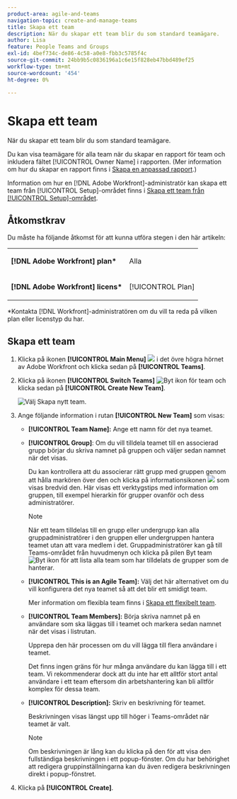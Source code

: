 ```yaml
---
product-area: agile-and-teams
navigation-topic: create-and-manage-teams
title: Skapa ett team
description: När du skapar ett team blir du som standard teamägare.
author: Lisa
feature: People Teams and Groups
exl-id: 4bef734c-de86-4c58-a0e8-fbb3c5785f4c
source-git-commit: 24bb9b5c0836196a1c6e15f828eb47bbd489ef25
workflow-type: tm+mt
source-wordcount: '454'
ht-degree: 0%

---
```


# Skapa ett team

När du skapar ett team blir du som standard teamägare.

Du kan visa teamägare för alla team när du skapar en rapport för team och inkludera fältet [!UICONTROL Owner Name] i rapporten. (Mer information om hur du skapar en rapport finns i [Skapa en anpassad rapport](../../reports-and-dashboards/reports/creating-and-managing-reports/create-custom-report.md).)

Information om hur en [!DNL Adobe Workfront]-administratör kan skapa ett team från [!UICONTROL Setup]-området finns i [Skapa ett team från [!UICONTROL Setup]-området](../../administration-and-setup/add-users/create-and-manage-teams/create-a-team-from-setup.md).

## Åtkomstkrav

Du måste ha följande åtkomst för att kunna utföra stegen i den här artikeln:

<table style="table-layout:auto"> 
 <col> 
 </col> 
 <col> 
 </col> 
 <tbody> 
  <tr> 
   <td role="rowheader"><strong>[!DNL Adobe Workfront] plan*</strong></td> 
   <td> <p>Alla</p> </td> 
  </tr> 
  <tr> 
   <td role="rowheader"><strong>[!DNL Adobe Workfront] licens*</strong></td> 
   <td> <p>[!UICONTROL Plan] </p> </td> 
  </tr> 
 </tbody> 
</table>

&#42;Kontakta [!DNL Workfront]-administratören om du vill ta reda på vilken plan eller licenstyp du har.

## Skapa ett team

1. Klicka på ikonen **[!UICONTROL Main Menu]** ![](assets/main-menu-icon.png) i det övre högra hörnet av Adobe Workfront och klicka sedan på **[!UICONTROL Teams]**.

1. Klicka på ikonen **[!UICONTROL Switch Teams]** ![Byt ikon för team](assets/switch-team-icon.png) och klicka sedan på **[!UICONTROL Create New Team]**.

   ![Välj Skapa nytt team.](assets/create-new-team-350x198.png)

1. Ange följande information i rutan **[!UICONTROL New Team]** som visas:

   * **[!UICONTROL Team Name]:** Ange ett namn för det nya teamet.
   * **[!UICONTROL Group]**: Om du vill tilldela teamet till en associerad grupp börjar du skriva namnet på gruppen och väljer sedan namnet när det visas.

     Du kan kontrollera att du associerar rätt grupp med gruppen genom att hålla markören över den och klicka på informationsikonen ![](assets/info-icon.png) som visas bredvid den. Här visas ett verktygstips med information om gruppen, till exempel hierarkin för grupper ovanför och dess administratörer.

     >[!NOTE]
     >
     >När ett team tilldelas till en grupp eller undergrupp kan alla gruppadministratörer i den gruppen eller undergruppen hantera teamet utan att vara medlem i det. Gruppadministratörer kan gå till Teams-området från huvudmenyn och klicka på pilen Byt team ![Byt ikon](assets/switch-team-icon.png) för att lista alla team som har tilldelats de grupper som de hanterar.

   * **[!UICONTROL This is an Agile Team]:** Välj det här alternativet om du vill konfigurera det nya teamet så att det blir ett smidigt team.

     Mer information om flexibla team finns i [Skapa ett flexibelt team](../../agile/get-started-with-agile-in-workfront/create-an-agile-team.md).

   * **[!UICONTROL Team Members]:** Börja skriva namnet på en användare som ska läggas till i teamet och markera sedan namnet när det visas i listrutan.

     Upprepa den här processen om du vill lägga till flera användare i teamet.

     Det finns ingen gräns för hur många användare du kan lägga till i ett team. Vi rekommenderar dock att du inte har ett alltför stort antal användare i ett team eftersom din arbetshantering kan bli alltför komplex för dessa team.

   * **[!UICONTROL Description]:** Skriv en beskrivning för teamet.

     Beskrivningen visas längst upp till höger i Teams-området när teamet är valt.

     >[!NOTE]
     >
     >Om beskrivningen är lång kan du klicka på den för att visa den fullständiga beskrivningen i ett popup-fönster. Om du har behörighet att redigera gruppinställningarna kan du även redigera beskrivningen direkt i popup-fönstret.

1. Klicka på **[!UICONTROL Create]**.

